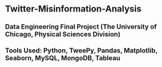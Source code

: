 # Twitter-Misinformation-Analysis

## Data Engineering Final Project (The University of Chicago, Physical Sciences Division)

## Tools Used: Python, TweePy, Pandas, Matplotlib, Seaborn, MySQL, MongoDB, Tableau
